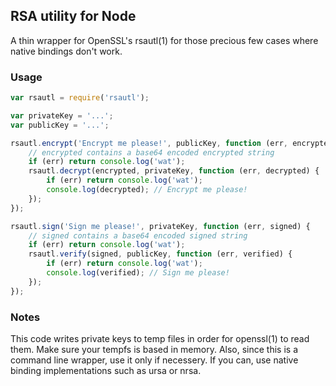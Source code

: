 ## RSA utility for Node

A thin wrapper for OpenSSL's rsautl(1) for those precious few cases where native bindings don't work.


### Usage

```javascript
var rsautl = require('rsautl');

var privateKey = '...'; 
var publicKey = '...';

rsautl.encrypt('Encrypt me please!', publicKey, function (err, encrypted) {
    // encrypted contains a base64 encoded encrypted string
    if (err) return console.log('wat');
    rsautl.decrypt(encrypted, privateKey, function (err, decrypted) {
        if (err) return console.log('wat');
        console.log(decrypted); // Encrypt me please!    
    });
});

rsautl.sign('Sign me please!', privateKey, function (err, signed) {
    // signed contains a base64 encoded signed string
    if (err) return console.log('wat');
    rsautl.verify(signed, publicKey, function (err, verified) {
        if (err) return console.log('wat');
        console.log(verified); // Sign me please!    
    });
});

```


### Notes

This code writes private keys to temp files in order for openssl(1) to read them. Make sure your tempfs is based in memory. Also, since this is a command line wrapper, use it only if necessery. If you can, use native binding implementations such as ursa or nrsa.
